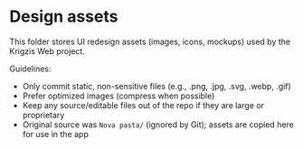 # Design assets

This folder stores UI redesign assets (images, icons, mockups) used by the Krigzis Web project.

Guidelines:
- Only commit static, non-sensitive files (e.g., .png, .jpg, .svg, .webp, .gif)
- Prefer optimized images (compress when possible)
- Keep any source/editable files out of the repo if they are large or proprietary
- Original source was `Nova pasta/` (ignored by Git); assets are copied here for use in the app
